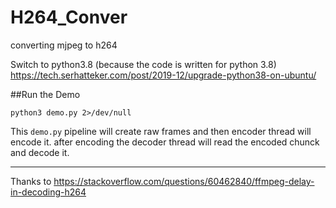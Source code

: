 # H264_Conver
converting mjpeg to h264


Switch to python3.8  (because the code is written for python 3.8)  
https://tech.serhatteker.com/post/2019-12/upgrade-python38-on-ubuntu/  

##Run the Demo

```
python3 demo.py 2>/dev/null  
```
This `demo.py` pipeline will create raw frames and then encoder thread will encode it. after encoding the decoder thread will read the encoded chunck and decode it.



---
Thanks to https://stackoverflow.com/questions/60462840/ffmpeg-delay-in-decoding-h264

